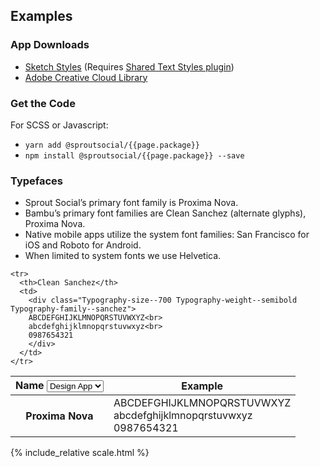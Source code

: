 ## Examples

<h3>App Downloads</h3>
<ul>
  <li>
    <a href="{{ site.baseurl }}/_generated/{{page.package}}.{{ site.data.versions[page.package].version }}.json" download>Sketch Styles</a> (Requires <a href="https://github.com/nilshoenson/shared-text-styles">Shared Text Styles plugin</a>)
  </li>
  <li>
    <a href="https://assets.adobe.com/assets/libraries/a4c2bfd3-f701-470c-ab88-1ba696d9f628e">Adobe Creative Cloud Library</a>
  </li>
</ul>

<h3>Get the Code</h3>
<p>For SCSS or Javascript:</p>
<ul>
  <li>
    <code>yarn add @sproutsocial/{{page.package}}</code>
  </li>
  <li>
    <code>npm install @sproutsocial/{{page.package}} --save</code>
  </li>
</ul>

### Typefaces

- Sprout Social’s primary font family is Proxima Nova.
- Bambu’s primary font families are Clean Sanchez (alternate glyphs), Proxima Nova.
- Native mobile apps utilize the system font families: San Francisco for iOS and Roboto for Android.
- When limited to system fonts we use Helvetica. 

<table class="table">
  <thead>
    <th scope="col" style="white-space: nowrap;">
      Name
      <select id="typography-name">
        <option value="app" selected>Design App</option>
        <option value="sass">Sass</option>
        <option value="javascript">Javascript</option>
      </select>
    </th>
    <th scope="col">Example</th>
  </thead>
  
  <tbody>
    <tr>
      <th>Proxima Nova</th>
      <td>
        <div class="Typography-size--700">
          ABCDEFGHIJKLMNOPQRSTUVWXYZ<br>
          abcdefghijklmnopqrstuvwxyz<br>
          0987654321
        </div>
      </td>
    </tr>

    <tr>
      <th>Clean Sanchez</th>
      <td>
        <div class="Typography-size--700 Typography-weight--semibold Typography-family--sanchez">
        ABCDEFGHIJKLMNOPQRSTUVWXYZ<br>
        abcdefghijklmnopqrstuvwxyz<br>
        0987654321
        </div>
      </td>
    </tr>
  </tbody>
</table>

{% include_relative scale.html %}
